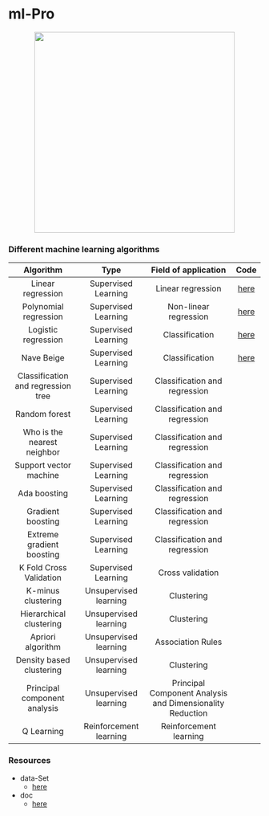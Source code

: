  # ml-Pro
 
<p align='center'>
  <img src='https://user-images.githubusercontent.com/31995155/85306361-2b3f7e00-b4d0-11ea-8c1a-fc908111d536.png' height='400'    weight='750'>
</p>

### Different machine learning algorithms
| Algorithm | Type | Field of application | Code |
| :-------: | :--: | :------------------: | :-------: |
| Linear regression | Supervised Learning | Linear regression | [here](https://github.com/jinnatul/ml-Pro/blob/master/Supervised-Learning/linearRegression.ipynb) |
| Polynomial regression | Supervised Learning | Non-linear regression | [here](https://github.com/jinnatul/ml-Pro/blob/master/Supervised-Learning/polynomialRegression.ipynb) |
| Logistic regression | Supervised Learning | Classification | [here](https://github.com/jinnatul/ml-Pro/blob/master/Supervised-Learning/logisticRegression.ipynb) |
| Nave Beige | Supervised Learning | Classification | [here](https://github.com/jinnatul/ml-Pro/blob/master/Supervised-Learning/naveBeige.ipynb) |
| Classification and regression tree | Supervised Learning | Classification and regression |
| Random forest | Supervised Learning | Classification and regression |
| Who is the nearest neighbor | Supervised Learning | Classification and regression |
| Support vector machine | Supervised Learning | Classification and regression |
| Ada boosting | Supervised Learning | Classification and regression |
| Gradient boosting | Supervised Learning | Classification and regression |
| Extreme gradient boosting | Supervised Learning | Classification and regression |
| K Fold Cross Validation | Supervised Learning | Cross validation |
| K-minus clustering | Unsupervised learning | Clustering |
| Hierarchical clustering | Unsupervised learning | Clustering |
| Apriori algorithm | Unsupervised learning | Association Rules |
| Density based clustering | Unsupervised learning | Clustering |
| Principal component analysis | Unsupervised learning | Principal Component Analysis and Dimensionality Reduction |
| Q Learning | Reinforcement learning | Reinforcement learning |
 

### Resources
  - data-Set
    - [here](https://github.com/FazlyRabbiBD/Data-Science-Book)
  - doc
    - [here](https://datasinsightsbd.gitbook.io/dsbook/)